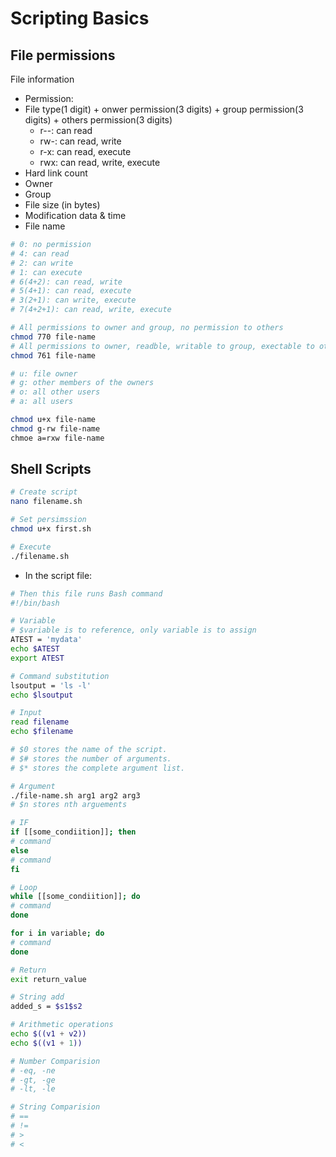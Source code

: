 # Scripting Basics

## File permissions
File information  
* Permission:
* File type(1 digit) + onwer permission(3 digits) + group permission(3 digits) + others permission(3 digits)
  * r--: can read
  * rw-: can read, write
  * r-x: can read, execute
  * rwx: can read, write, execute
* Hard link count
* Owner
* Group
* File size (in bytes)
* Modification data & time
* File name

```Bash
# 0: no permission
# 4: can read
# 2: can write
# 1: can execute
# 6(4+2): can read, write
# 5(4+1): can read, execute
# 3(2+1): can write, execute
# 7(4+2+1): can read, write, execute

# All permissions to owner and group, no permission to others
chmod 770 file-name
# All permissions to owner, readble, writable to group, exectable to others
chmod 761 file-name

# u: file owner
# g: other members of the owners
# o: all other users
# a: all users

chmod u+x file-name
chmod g-rw file-name
chmoe a=rxw file-name
```

## Shell Scripts
```Bash
# Create script
nano filename.sh

# Set persimssion
chmod u+x first.sh

# Execute
./filename.sh
```

* In the script file:
```Bash
# Then this file runs Bash command
#!/bin/bash
```

```Bash
# Variable
# $variable is to reference, only variable is to assign
ATEST = 'mydata'
echo $ATEST
export ATEST

# Command substitution
lsoutput = 'ls -l'
echo $lsoutput

# Input
read filename
echo $filename

# $0 stores the name of the script.
# $# stores the number of arguments.
# $* stores the complete argument list.

# Argument
./file-name.sh arg1 arg2 arg3
# $n stores nth arguements

# IF
if [[some_condiition]]; then
# command
else
# command
fi

# Loop
while [[some_condiition]]; do
# command
done

for i in variable; do
# command
done

# Return
exit return_value

# String add
added_s = $s1$s2

# Arithmetic operations
echo $((v1 + v2))
echo $((v1 + 1))

# Number Comparision
# -eq, -ne
# -gt, -ge
# -lt, -le

# String Comparision
# ==
# !=
# >
# <
```